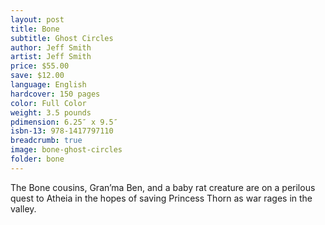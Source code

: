 ```yaml
---
layout: post
title: Bone
subtitle: Ghost Circles
author: Jeff Smith
artist: Jeff Smith
price: $55.00
save: $12.00
language: English
hardcover: 150 pages
color: Full Color
weight: 3.5 pounds
pdimension: 6.25″ x 9.5″
isbn-13: 978-1417797110
breadcrumb: true
image: bone-ghost-circles
folder: bone
---
```


The Bone cousins, Gran’ma Ben, and a baby rat creature are on a perilous quest to Atheia in the hopes of saving Princess Thorn as war rages in the valley.
